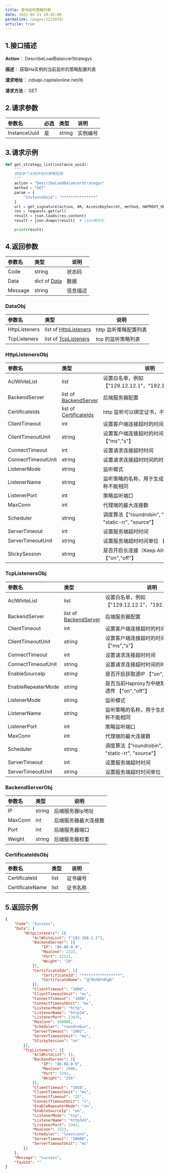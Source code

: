 ```yaml
---
title: 查询监听策略列表   
date: 2022-04-21 18:45:00
permalink: /pages/1233039/
article: true
---
```



## 1.接口描述

**Action**： DescribeLoadBalancerStrategys

**描述**： 获取Ha实例的当前监听的策略配置列表

**请求地址**： cdsapi.capitalonline.net/lb

**请求方法**： GET

## 2.请求参数

| 参数名       | 必选 | 类型   | 说明     |
| :----------- | :--- | :----- | :------- |
| InstanceUuid | 是   | string | 实例编号 |

## 3.请求示例

```python
def get_strategy_list(instance_uuid):
    """
    获取单个实例所有的策略配置
    """
    action = "DescribeLoadBalancerStrategys"
    method = "GET"
    param = {
        "InstanceUuid": "***************"
    }
    url = get_signature(action, AK, AccessKeySecret, method, HAPROXY_URL, param)
    res = requests.get(url)
    result = json.loads(res.content)
    result = json.dumps(result)  # json格式化

    print(result)
```

## 4.返回参数

| 参数名  | 类型                     | 说明     |
| :------ | :----------------------- | -------- |
| Code    | string                   | 状态码   |
| Data    | dict of [Data](#dataobj) | 数据     |
| Message | string                   | 信息描述 |

### DataObj

| 参数名        | 类型                                       | 说明                  |
| :------------ | :----------------------------------------- | --------------------- |
| HttpListeners | list of [HttpListeners](#httplistenersobj) | http 监听策略配置列表 |
| TcpListeners  | list of [TcpListeners](#tcplistenersobj)   | tcp 的监听策略列表    |

### HttpListenersObj

| 参数名             | 类型                                         | 说明                                                         |
| :----------------- | :------------------------------------------- | ------------------------------------------------------------ |
| AclWhiteList       | list                                         | 设置白名单，例如【"129.12.12.1"，"192.168.1.1/20"】          |
| BackendServer      | list of [BackendServer](#backendserverobj)   | 后端服务器配置                                               |
| CertificateIds     | list of [CertificateIds](#certificateidsobj) | http 监听可以绑定证书，不绑定传空列表                        |
| ClientTimeout      | int                                          | 设置客户端连接超时的时间                                     |
| ClientTimeoutUnit  | string                                       | 设置客户端连接超时的时间单位【"ms","s"】                     |
| ConnectTimeout     | int                                          | 设置请求连接超时时间                                         |
| ConnectTimeoutUnit | string                                       | 设置请求连接超时时间的时间单位                               |
| ListenerMode       | string                                       | 监听模式                                                     |
| ListenerName       | string                                       | 监听策略的名称，用于生成配置文件，名称不能相同               |
| ListenerPort       | int                                          | 策略监听端口                                         |
| MaxConn            | int                                          | 代理端的最大连接数                                           |
| Scheduler          | string                                       | 调度算法【"roundrobin", "leastconn", "static-rr", "source"】 |
| ServerTimeout      | int                                          | 设置服务端超时时间                                           |
| ServerTimeoutUnit  | string                                       | 设置服务端超时时间单位 【"ms","s"】                          |
| StickySession      | string                                       | 是否开启长连接（Keep Alive）  【"on","off"】                 |

### TcpListenersObj

| 参数名             | 类型                                       | 说明                                                         |
| :----------------- | :----------------------------------------- | ------------------------------------------------------------ |
| AclWhiteList       | list                                       | 设置白名单，例如【"129.12.12.1"，"192.168.1.1/20"】          |
| BackendServer      | list of [BackendServer](#backendserverobj) | 后端服务器配置                                               |
| ClientTimeout      | int                                        | 设置客户端连接超时的时间                                     |
| ClientTimeoutUnit  | string                                     | 设置客户端连接超时的时间单位【"ms","s"】                     |
| ConnectTimeout     | int                                        | 设置请求连接超时时间                                         |
| ConnectTimeoutUnit | string                                     | 设置请求连接超时时间的时间单位                               |
| EnableSourceIp     | string                                     | 是否开启获取源IP 【"on","off"】                              |
| EnableRepeaterMode | string                                     | 是否当前Haproxy为中继默认且支持源IP透传 【"on","off"】       |
| ListenerMode       | string                                     | 监听模式                                                     |
| ListenerName       | string                                     | 监听策略的名称，用于生成配置文件，名称不能相同               |
| ListenerPort       | int                                        | 策略监听端口                                         |
| MaxConn            | int                                        | 代理端的最大连接数                                           |
| Scheduler          | string                                     | 调度算法【"roundrobin", "leastconn", "static-rr", "source"】 |
| ServerTimeout      | int                                        | 设置服务端超时时间                                           |
| ServerTimeoutUnit  | string                                     | 设置服务端超时时间单位 【"ms","s"】                          |

### BackendServerObj

| 参数名  | 类型   | 说明                 |
| :------ | :----- | -------------------- |
| IP      | string | 后端服务器Ip地址     |
| MaxConn | int    | 后端服务器最大连接数 |
| Port    | int    | 后端服务器端口       |
| Weight  | string | 后端服务器权重       |

### CertificateIdsObj

| 参数名          | 类型 | 说明     |
| :-------------- | :--- | -------- |
| CertificateId   | list | 证书编号 |
| CertificateName | list | 证书名称 |

## 5.返回示例

```json
{
    "Code": "Success",
    "Data": {
        "HttpListeners": [{
            "AclWhiteList": ["192.168.1.2"],
            "BackendServer": [{
                "IP": "88.88.0.9",
                "MaxConn": 2222,
                "Port": 22221,
                "Weight": "29"
            }],
            "CertificateIds": [{
                "CertificateId": "*****************",
                "CertificateName": "证书oXDYdSgK"
            }],
            "ClientTimeout": "1000",
            "ClientTimeoutUnit": "ms",
            "ConnectTimeout": "1000",
            "ConnectTimeoutUnit": "ms",
            "ListenerMode": "http",
            "ListenerName": "http34",
            "ListenerPort": 23425,
            "MaxConn": 100000,
            "Scheduler": "roundrobin",
            "ServerTimeout": "1002",
            "ServerTimeoutUnit": "ms",
            "StickySession": "on"
        }],
        "TcpListeners": [{
            "AclWhiteList": [],
            "BackendServer": [{
                "IP": "88.88.0.9",
                "MaxConn": 2000,
                "Port": 2341,
                "Weight": "256"
            }],
            "ClientTimeout": "1010",
            "ClientTimeoutUnit": "ms",
            "ConnectTimeout": "22",
            "ConnectTimeoutUnit": "s",
            "EnableRepeaterMode": "on",
            "EnableSourceIp": "on",
            "ListenerMode": "tcp",
            "ListenerName": "http343",
            "ListenerPort": 2343,
            "MaxConn": 2323,
            "Scheduler": "leastconn",
            "ServerTimeout": "10000",
            "ServerTimeoutUnit": "ms"
        }]
    },
    "Message": "success",
    "TaskId": ""
}
```

